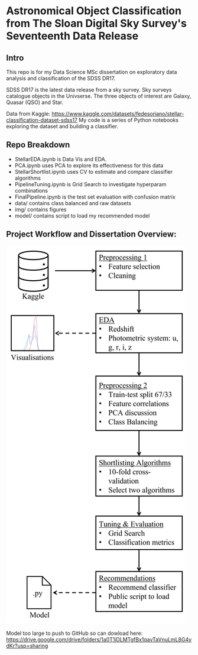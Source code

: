 # Astronomical Object Classification from The Sloan Digital Sky Survey's Seventeenth Data Release
## Intro
This repo is for my Data Science MSc dissertation on exploratory  data analysis and classification of the SDSS DR17.

SDSS DR17 is the latest data release from a sky survey. Sky surveys catalogue objects in the Univserse.
The three objects of interest are Galaxy, Quasar (QSO) and Star.



Data from Kaggle: https://www.kaggle.com/datasets/fedesoriano/stellar-classification-dataset-sdss17
My code is a series of Python notebooks exploring the dataset and building
a classifier.

## Repo Breakdown
* StellarEDA.ipynb is Data Vis and EDA.
* PCA.ipynb uses PCA to explore its effectiveness for this data
* StellarShortlist.ipynb uses CV to estimate and compare classifier algorithms
* PipelineTuning.ipynb is Grid Search to investigate hyperparam combinations
* FinalPipeline.ipynb is the test set evaluation with confusion matrix
* data/ contains class balanced and raw datasets
* img/ contains figures
* model/ contains script to load my recommended model

## Project Workflow and Dissertation Overview:
![Project Workflow](img/pipeline.png)

Model too large to push to GitHub so can dowload here:
https://drive.google.com/drive/folders/1a0T1jDLMTgfBx1qavTaVnuLmL8G4ydKr?usp=sharing
